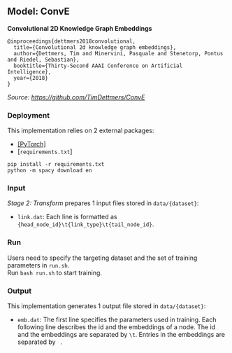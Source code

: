 ## Model: ConvE

**Convolutional 2D Knowledge Graph Embeddings**
```
@inproceedings{dettmers2018convolutional,
  title={Convolutional 2d knowledge graph embeddings},
  author={Dettmers, Tim and Minervini, Pasquale and Stenetorp, Pontus and Riedel, Sebastian},
  booktitle={Thirty-Second AAAI Conference on Artificial Intelligence},
  year={2018}
}
```

*Source: https://github.com/TimDettmers/ConvE*

### Deployment

This implementation relies on 2 external packages:
- <a href="https://pytorch.org/">[PyTorch]</a>
- [```requirements.txt```]
```
pip install -r requirements.txt
python -m spacy download en
```

### Input

*Stage 2: Transform* prepares 1 input files stored in ```data/{dataset}```:
- ```link.dat```: Each line is formatted as ```{head_node_id}\t{link_type}\t{tail_node_id}```.

### Run

Users need to specify the targeting dataset and the set of training parameters in ```run.sh```. <br /> 
Run ```bash run.sh``` to start training.

### Output

This implementation generates 1 output file stored in ```data/{dataset}```:
- ```emb.dat```: The first line specifies the parameters used in training. Each following line describes the id and the embeddings of a node. The id and the embeddings are separated by ```\t```. Entries in the embeddings are separated by ``` ```.
